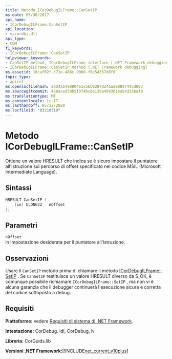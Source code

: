 ```yaml
---
title: Metodo ICorDebugILFrame::CanSetIP
ms.date: 03/30/2017
api_name:
- ICorDebugILFrame.CanSetIP
api_location:
- mscordbi.dll
api_type:
- COM
f1_keywords:
- ICorDebugILFrame::CanSetIP
helpviewer_keywords:
- CanSetIP method, ICorDebugILFrame interface [.NET Framework debugging]
- ICorDebugILFrame::CanSetIP method [.NET Framework debugging]
ms.assetid: 16caf02f-c71e-486c-90b0-f0e54357d8f0
topic_type:
- apiref
ms.openlocfilehash: 2bd4ab4a080461c56b0287d24aa288847445d803
ms.sourcegitcommit: 488aced39b5f374bc0a139a4993616a54d15baf0
ms.translationtype: MT
ms.contentlocale: it-IT
ms.lasthandoff: 05/12/2020
ms.locfileid: "83210319"
---
```

# <a name="icordebugilframecansetip-method"></a>Metodo ICorDebugILFrame::CanSetIP
Ottiene un valore HRESULT che indica se è sicuro impostare il puntatore all'istruzione sul percorso di offset specificato nel codice MSIL (Microsoft Intermediate Language).  
  
## <a name="syntax"></a>Sintassi  
  
```cpp  
HRESULT CanSetIP (  
    [in] ULONG32   nOffset  
);  
```  
  
## <a name="parameters"></a>Parametri  
 `nOffset`  
 in Impostazione desiderata per il puntatore all'istruzione.  
  
## <a name="remarks"></a>Osservazioni  
 Usare il `CanSetIP` metodo prima di chiamare il metodo [ICorDebugILFrame:: SetIP](icordebugilframe-setip-method.md) . Se `CanSetIP` restituisce un valore HRESULT diverso da S_OK, è comunque possibile richiamare `ICorDebugILFrame::SetIP` , ma non vi è alcuna garanzia che il debugger continuerà l'esecuzione sicura e corretta del codice sottoposto a debug.  
  
## <a name="requirements"></a>Requisiti  
 **Piattaforme:** vedere [Requisiti di sistema di .NET Framework](../../get-started/system-requirements.md).  
  
 **Intestazione:** CorDebug. idl, CorDebug, h  
  
 **Libreria:** CorGuids.lib  
  
 **Versioni .NET Framework:**[!INCLUDE[net_current_v10plus](../../../../includes/net-current-v10plus-md.md)]
